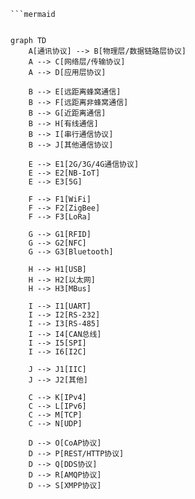```ad-note
```mermaid


graph TD
    A[通讯协议] --> B[物理层/数据链路层协议]
    A --> C[网络层/传输协议]
    A --> D[应用层协议]

    B --> E[远距离蜂窝通信]
    B --> F[远距离非蜂窝通信]
    B --> G[近距离通信]
    B --> H[有线通信]
    B --> I[串行通信协议]
    B --> J[其他通信协议]

    E --> E1[2G/3G/4G通信协议]
    E --> E2[NB-IoT]
    E --> E3[5G]
    
    F --> F1[WiFi]
    F --> F2[ZigBee]
    F --> F3[LoRa]

    G --> G1[RFID]
    G --> G2[NFC]
    G --> G3[Bluetooth]

    H --> H1[USB]
    H --> H2[以太网]
    H --> H3[MBus]

    I --> I1[UART]
    I --> I2[RS-232]
    I --> I3[RS-485]
    I --> I4[CAN总线]
    I --> I5[SPI]
    I --> I6[I2C]
    
    J --> J1[IIC]
    J --> J2[其他]

    C --> K[IPv4]
    C --> L[IPv6]
    C --> M[TCP]
    C --> N[UDP]

    D --> O[CoAP协议]
    D --> P[REST/HTTP协议]
    D --> Q[DDS协议]
    D --> R[AMQP协议]
    D --> S[XMPP协议]

```


